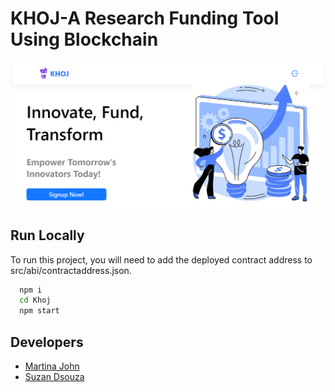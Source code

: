 # KHOJ-A Research Funding Tool Using Blockchain

<img src="KHOJ-HomePage.png">

## Run Locally

To run this project, you will need to add the deployed contract address to src/abi/contractaddress.json.

```bash
  npm i
  cd Khoj
  npm start
```

## Developers

- [Martina John](https://github.com/MartinaJohn)
- [Suzan Dsouza](https://github.com/suzandsouza)
